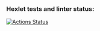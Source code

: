 ### Hexlet tests and linter status:
[![Actions Status](https://github.com/Ymirotvorenie/java-project-61/actions/workflows/hexlet-check.yml/badge.svg)](https://github.com/Ymirotvorenie/java-project-61/actions)